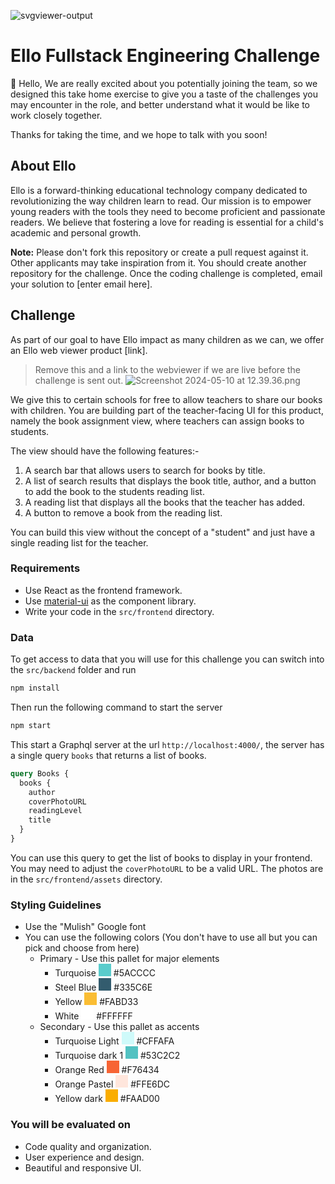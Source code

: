 ![svgviewer-output](https://github.com/ElloTechnology/backend_takehome/assets/3518127/561bc8d4-bffc-4360-b9ea-61e876bcec93)


# Ello Fullstack Engineering Challenge

👋 Hello,
We are really excited about you potentially joining the team, so we designed this take home exercise to give you a taste of the challenges you may encounter in the role, and better understand what it would be like to work closely together.

Thanks for taking the time, and we hope to talk with you soon!

## About Ello

Ello is a forward-thinking educational technology company dedicated to revolutionizing the way children learn to read. Our mission is to empower young readers with the tools they need to become proficient and passionate readers. We believe that fostering a love for reading is essential for a child's academic and personal growth.

**Note:** Please don't fork this repository or create a pull request against it. Other applicants may take inspiration from it. You should create another repository for the challenge. Once the coding challenge is completed, email your solution to [enter email here].


## Challenge
As part of our goal to have Ello impact as many children as we can, we offer an Ello web viewer product [link].

> Remove this and a link to the webviewer if we are live before the challenge is sent out.
![Screenshot 2024-05-10 at 12.39.36.png](..%2F..%2FDesktop%2FScreenshot%202024-05-10%20at%2012.39.36.png)


We give this to certain schools for free to allow teachers to share our books with children. 
You are building part of the teacher-facing UI for this product,
namely the book assignment view, where teachers can assign books to students. 

The view should have the following features:-

1. A search bar that allows users to search for books by title.
2. A list of search results that displays the book title, author, and a button to add the book to the students reading list.
3. A reading list that displays all the books that the teacher has added.
4. A button to remove a book from the reading list.

You can build this view without the concept of a "student" and just have a single reading list for the teacher.

### Requirements
- Use React as the frontend framework.
- Use [material-ui](https://mui.com/material-ui/) as the component library.
- Write your code in the `src/frontend` directory.

### Data
To get access to data that you will use for this challenge you can switch into the `src/backend` folder and run

```bash
npm install
```

Then run the following command to start the server

```bash
npm start
```

This start a Graphql server at the url `http://localhost:4000/`, the server has a single query `books` that returns a list of books. 

```graphql
query Books {
  books {
    author
    coverPhotoURL
    readingLevel
    title
  }
}
```

You can use this query to get the list of books to display in your frontend. You may need to adjust the `coverPhotoURL` to be a valid URL. The photos are in the `src/frontend/assets` directory.

### Styling Guidelines
- Use the "Mulish" Google font
- You can use the following colors (You don't have to use all but you can pick and choose from here)
  - Primary - Use this pallet for major elements 
    - Turquoise <span style="display: inline-block; width: 20px; height: 20px; background-color: #5ACCCC;"></span> #5ACCCC
    - Steel Blue <span style="display: inline-block; width: 20px; height: 20px; background-color: #335C6E;"></span> #335C6E
    - Yellow <span style="display: inline-block; width: 20px; height: 20px; background-color: #FABD33;"></span> #FABD33
    - White <span style="display: inline-block; width: 20px; height: 20px; background-color: #FFFFFF;"></span> #FFFFFF
  - Secondary - Use this pallet as accents 
    - Turquoise Light <span style="display: inline-block; width: 20px; height: 20px; background-color: #CFFAFA;"></span> #CFFAFA
    - Turquoise dark 1 <span style="display: inline-block; width: 20px; height: 20px; background-color: #53C2C2;"></span> #53C2C2
    - Orange Red <span style="display: inline-block; width: 20px; height: 20px; background-color: #F76434;"></span> #F76434
    - Orange Pastel <span style="display: inline-block; width: 20px; height: 20px; background-color: #FFE6DC;"></span> #FFE6DC
    - Yellow dark <span style="display: inline-block; width: 20px; height: 20px; background-color: #FAAD00;"></span> #FAAD00


### You will be evaluated on
- Code quality and organization.
- User experience and design.
- Beautiful and responsive UI.


